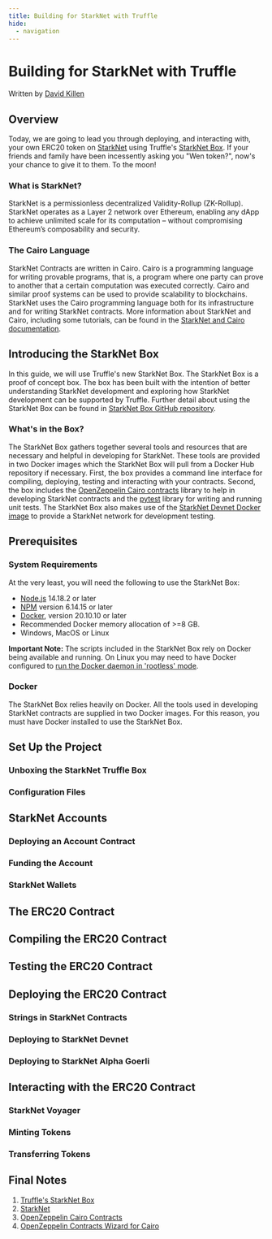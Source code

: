 ```yaml
---
title: Building for StarkNet with Truffle
hide:
  - navigation
---
```


# Building for StarkNet with Truffle

Written by [David Killen](https://twitter.com/DavidAKillen)

## Overview

Today, we are going to lead you through deploying, and interacting with, your own ERC20 token on [StarkNet](https://starknet.io/) using Truffle's [StarkNet Box](https://github.com/truffle-box/starknet-box). If your friends and family have been incessently asking you "Wen token?", now's your chance to give it to them. To the moon!

### What is StarkNet?

StarkNet is a permissionless decentralized Validity-Rollup (ZK-Rollup). StarkNet operates as a Layer 2 network over Ethereum, enabling any dApp to achieve unlimited scale for its computation – without compromising Ethereum’s composability and security.

### The Cairo Language

StarkNet Contracts are written in Cairo. Cairo is a programming language for writing provable programs, that is, a program where one party can prove to another that a certain computation was executed correctly. Cairo and similar proof systems can be used to provide scalability to blockchains. StarkNet uses the Cairo programming language both for its infrastructure and for writing StarkNet contracts. More information about StarkNet and Cairo, including some tutorials, can be found in the [StarkNet and Cairo documentation](https://starknet.io/docs/index.html).

## Introducing the StarkNet Box

In this guide, we will use Truffle's new StarkNet Box. The StarkNet Box is a proof of concept box. The box has been built with the intention of better understanding StarkNet development and exploring how StarkNet development can be supported by Truffle. Further detail about using the StarkNet Box can be found in [StarkNet Box GitHub repository](https://github.com/truffle-box/starknet-box).

### What's in the Box?

The StarkNet Box gathers together several tools and resources that are necessary and helpful in developing for StarkNet. These tools are provided in two Docker images which the StarkNet Box will pull from a Docker Hub repository if necessary. First, the box provides a command line interface for compiling, deploying, testing and interacting with your contracts. Second, the box includes the [OpenZeppelin Cairo contracts](https://github.com/OpenZeppelin/cairo-contracts) library to help in developing StarkNet contracts and the [pytest](https://docs.pytest.org/en/7.1.x/index.html) library for writing and running unit tests. The StarkNet Box also makes use of the [StarkNet Devnet Docker image](https://hub.docker.com/r/shardlabs/starknet-devnet) to provide a StarkNet network for development testing. 

## Prerequisites

### System Requirements

At the very least, you will need the following to use the StarkNet Box:

- [Node.js](https://nodejs.org/) 14.18.2 or later
- [NPM](https://docs.npmjs.com/cli/) version 6.14.15 or later
- [Docker](https://docs.docker.com/get-docker/), version 20.10.10 or later
- Recommended Docker memory allocation of >=8 GB.
- Windows, MacOS or Linux

**Important Note:** The scripts included in the StarkNet Box rely on Docker being available and running. On Linux you may need to have Docker configured to [run the Docker daemon in 'rootless' mode](https://docs.docker.com/engine/security/rootless/).

### Docker

The StarkNet Box relies heavily on Docker. All the tools used in developing StarkNet contracts are supplied in two Docker images. For this reason, you must have Docker installed to use the StarkNet Box.
## Set Up the Project

### Unboxing the StarkNet Truffle Box

### Configuration Files

## StarkNet Accounts

### Deploying an Account Contract

### Funding the Account

### StarkNet Wallets

## The ERC20 Contract

## Compiling the ERC20 Contract

## Testing the ERC20 Contract

## Deploying the ERC20 Contract

### Strings in StarkNet Contracts

### Deploying to StarkNet Devnet

### Deploying to StarkNet Alpha Goerli

## Interacting with the ERC20 Contract

### StarkNet Voyager

### Minting Tokens

### Transferring Tokens

## Final Notes

1. [Truffle's StarkNet Box](https://github.com/truffle-box/starknet-box)
1. [StarkNet](https://starknet.io/)
1. [OpenZeppelin Cairo Contracts](https://github.com/OpenZeppelin/cairo-contracts)
1. [OpenZeppelin Contracts Wizard for Cairo](https://wizard.openzeppelin.com/cairo)